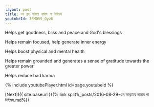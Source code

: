 ```yaml
---
layout: post
title: ওম গ্রহ পাঠায়ে নামায গা টাইমস
youtubeId: 3FMDV9_QyzU
---
```

 
 
Helps get goodness, bliss and peace and God's blessings
 
Helps remain focused, help generate inner energy 
 
Helps boost physical and mental health 
 
Helps remain grounded and generates a sense of gratitude towards the greater power 
 
Helps reduce bad karma
 
 
 
 


{% include youtubePlayer.html id=page.youtubeId %}
 
[Next]({{ site.baseurl }}{% link  split1/_posts/2016-08-29-ওম আথ্র্যায়ে নামায গা টাইমস.md%})
 
